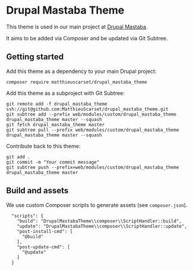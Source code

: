 # Drupal Mastaba Theme

This theme is used in our main project at [Drupal Mastaba](https://github.com/MatthieuScarset/drupal-mastaba).

It aims to be added via Composer and be updated via Git Subtree.

## Getting started

Add this theme as a dependency to your main Drupal project:
```
composer require matthieuscarset/drupal_mastaba_theme
```

Add this theme as a subproject with Git Subtree:
```
git remote add -f drupal_mastaba_theme ssh://git@github.com:MatthieuScarset/drupal_mastaba_theme.git
git subtree add --prefix web/modules/custom/drupal_mastaba_theme drupal_mastaba_theme master --squash
git fetch drupal_mastaba_theme master
git subtree pull --prefix web/modules/custom/drupal_mastaba_theme drupal_mastaba_theme master --squash
```

Contribute back to this theme:
```
git add .
git commit -m "Your commit message"
git subtree push --prefix=web/modules/custom/drupal_mastaba_theme drupal_mastaba_theme master
```

## Build and assets

We use custom Composer scripts to generate assets (see `composer.json`).

```
  "scripts": {
    "build": "DrupalMastabaTheme\\composer\\ScriptHandler::build",
    "update": "DrupalMastabaTheme\\composer\\ScriptHandler::update",
    "post-install-cmd": [
      "@build"
    ],
    "post-update-cmd": [
      "@update"
    ]
  }
```
